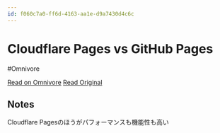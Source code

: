 ```yaml
---
id: f060c7a0-ff6d-4163-aa1e-d9a7430d4c6c
---
```


# Cloudflare Pages vs GitHub Pages
#Omnivore

[Read on Omnivore](https://omnivore.app/me/cloudflare-pages-vs-git-hub-pages-1920cfffc89)
[Read Original](https://bejamas.io/compare/cloudflare-pages-vs-github-pages)

## Notes

Cloudflare Pagesのほうがパフォーマンスも機能性も高い

